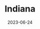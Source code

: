 ---
title: "Indiana"
cc-type: state
borders:
  - Illinois
  - Kentucky
  - Lake Michigan
  - Michigan
  - Ohio
cities:
  - Indianapolis
country:
  - United States
date: 2023-06-24
hashtag: indiana
tags:
  - state
  - United States
---